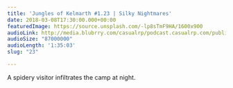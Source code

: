 ```yaml
---
title: 'Jungles of Kelmarth #1.23 | Silky Nightmares'
date: 2018-03-08T17:30:00.000+00:00
featuredImage: https://source.unsplash.com/-lp8sTmF9HA/1600x900
audioLink: http://media.blubrry.com/casualrp/podcast.casualrp.com/public/EP%20023%20-%20Silky%20Nightmares.mp3
audioSize: "87000000"
audioLength: '1:35:03'
slug: "23"

---
```

A spidery visitor infiltrates the camp at night.